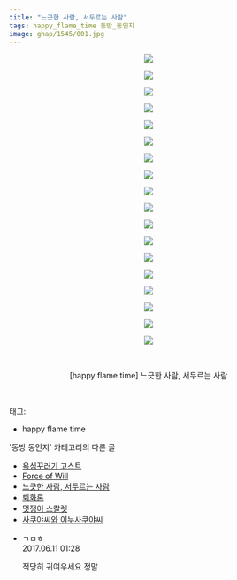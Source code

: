 ```yaml
---
title: "느긋한 사람, 서두르는 사람"
tags: happy_flame_time 동방_동인지
image: ghap/1545/001.jpg
---
```

<div class="article">
<p style="text-align: center; clear: none; float: none;"><img src="{{ site.nasurl }}/ghap/1545/001.jpg"/></p>
<p style="text-align: center; clear: none; float: none;"><img src="{{ site.nasurl }}/ghap/1545/002.jpg"/></p>
<p style="text-align: center; clear: none; float: none;"><img src="{{ site.nasurl }}/ghap/1545/003.jpg"/></p>
<p style="text-align: center; clear: none; float: none;"><img src="{{ site.nasurl }}/ghap/1545/004.jpg"/></p>
<p style="text-align: center; clear: none; float: none;"><img src="{{ site.nasurl }}/ghap/1545/005.jpg"/></p>
<p style="text-align: center; clear: none; float: none;"><img src="{{ site.nasurl }}/ghap/1545/006.jpg"/></p>
<p style="text-align: center; clear: none; float: none;"><img src="{{ site.nasurl }}/ghap/1545/007.jpg"/></p>
<p style="text-align: center; clear: none; float: none;"><img src="{{ site.nasurl }}/ghap/1545/008.jpg"/></p>
<p style="text-align: center; clear: none; float: none;"><img src="{{ site.nasurl }}/ghap/1545/009.jpg"/></p>
<p style="text-align: center; clear: none; float: none;"><img src="{{ site.nasurl }}/ghap/1545/010.jpg"/></p>
<p style="text-align: center; clear: none; float: none;"><img src="{{ site.nasurl }}/ghap/1545/011.jpg"/></p>
<p style="text-align: center; clear: none; float: none;"><img src="{{ site.nasurl }}/ghap/1545/012.jpg"/></p>
<p style="text-align: center; clear: none; float: none;"><img src="{{ site.nasurl }}/ghap/1545/013.jpg"/></p>
<p style="text-align: center; clear: none; float: none;"><img src="{{ site.nasurl }}/ghap/1545/014.jpg"/></p>
<p style="text-align: center; clear: none; float: none;"><img src="{{ site.nasurl }}/ghap/1545/015.jpg"/></p>
<p style="text-align: center; clear: none; float: none;"><img src="{{ site.nasurl }}/ghap/1545/016.jpg"/></p>
<p style="text-align: center; clear: none; float: none;"><img src="{{ site.nasurl }}/ghap/1545/017.jpg"/></p>
<p style="text-align: center; clear: none; float: none;"><img src="{{ site.nasurl }}/ghap/1545/018.jpg"/></p>
<p style="text-align: center; clear: none; float: none;"><br/></p>
<p style="text-align: center; clear: none; float: none;">[happy flame time] 느긋한 사람, 서두르는 사람</p>
<p><br/></p>
</div><div class="tagTrail">
<p>태그: </p>
<ul>
<li>happy flame time</li>
</ul>
</div><div class="another">
<p>'동방 동인지' 카테고리의 다른 글</p>
<ul>
<li><a href="/2016-08-13-ghap_1547">욕심꾸러기 고스트</a></li>
<li><a href="/2016-08-13-ghap_1546">Force of Will</a></li>
<li><a href="/2016-08-13-ghap_1545">느긋한 사람, 서두르는 사람</a></li>
<li><a href="/2016-08-13-ghap_1544">퇴화론</a></li>
<li><a href="/2016-08-13-ghap_1543">멋쟁이 스칼렛</a></li>
<li><a href="/2016-08-13-ghap_1542">사쿠야씨와 이누사쿠야씨</a></li>
</ul>
</div><div class="cb_module cb_fluid">
<div class="cb_wrt cb_profile">
<div class="comment">
<ul>
<li class="cb_thumb_off" id="comment15010326">
<div class="cb_comment_area">
<div class="cb_info_area">
<div class="cb_section">
<span class="cb_nick_name">ㄱㅁㅎ</span>
</div>
<div class="cb_section">
<span class="cb_date">2017.06.11 01:28 </span>
</div>
</div>
<div class="cb_dsc_comment">
<p class="cb_dsc">
											적당히 귀여우세요 정말
										</p>
</div>
</div></li>
</ul>
</div>
</div><!-- commentList close -->
</div>
<br/>
<p id="refer"></p>
<br/>
